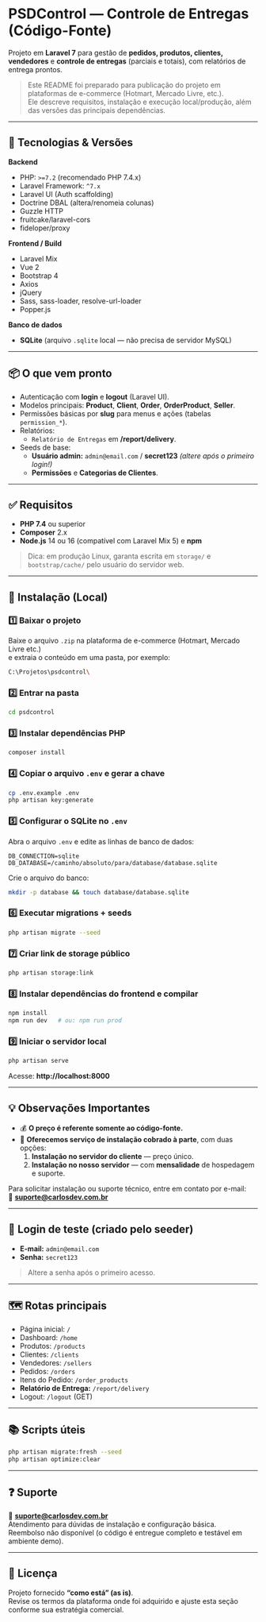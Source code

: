 # PSDControl — Controle de Entregas (Código-Fonte)

Projeto em **Laravel 7** para gestão de **pedidos, produtos, clientes, vendedores** e **controle de entregas** (parciais e totais), com relatórios de entrega prontos.

> Este README foi preparado para publicação do projeto em plataformas de e-commerce (Hotmart, Mercado Livre, etc.).  
> Ele descreve requisitos, instalação e execução local/produção, além das versões das principais dependências.

---

## 🧰 Tecnologias & Versões

**Backend**  
- PHP: `>=7.2` (recomendado PHP 7.4.x)  
- Laravel Framework: `^7.x`  
- Laravel UI (Auth scaffolding)  
- Doctrine DBAL (altera/renomeia colunas)  
- Guzzle HTTP  
- fruitcake/laravel-cors  
- fideloper/proxy  

**Frontend / Build**  
- Laravel Mix  
- Vue 2  
- Bootstrap 4  
- Axios  
- jQuery  
- Sass, sass-loader, resolve-url-loader  
- Popper.js  

**Banco de dados**  
- **SQLite** (arquivo `.sqlite` local — não precisa de servidor MySQL)

---

## 📦 O que vem pronto

- Autenticação com **login** e **logout** (Laravel UI).  
- Modelos principais: **Product**, **Client**, **Order**, **OrderProduct**, **Seller**.  
- Permissões básicas por **slug** para menus e ações (tabelas `permission_*`).  
- Relatórios:
  - `Relatório de Entregas` em **/report/delivery**.  
- Seeds de base:
  - **Usuário admin:** `admin@email.com` / **secret123** *(altere após o primeiro login!)*  
  - **Permissões** e **Categorias de Clientes**.

---

## ✅ Requisitos

- **PHP 7.4** ou superior  
- **Composer** 2.x  
- **Node.js** 14 ou 16 (compatível com Laravel Mix 5) e **npm**

> Dica: em produção Linux, garanta escrita em `storage/` e `bootstrap/cache/` pelo usuário do servidor web.

---

## 🚀 Instalação (Local)

### 1️⃣ Baixar o projeto
Baixe o arquivo `.zip` na plataforma de e-commerce (Hotmart, Mercado Livre etc.)  
e extraia o conteúdo em uma pasta, por exemplo:

```bash
C:\Projetos\psdcontrol\
```

### 2️⃣ Entrar na pasta
```bash
cd psdcontrol
```

### 3️⃣ Instalar dependências PHP
```bash
composer install
```

### 4️⃣ Copiar o arquivo `.env` e gerar a chave
```bash
cp .env.example .env
php artisan key:generate
```

### 5️⃣ Configurar o SQLite no `.env`
Abra o arquivo `.env` e edite as linhas de banco de dados:
```
DB_CONNECTION=sqlite
DB_DATABASE=/caminho/absoluto/para/database/database.sqlite
```

Crie o arquivo do banco:
```bash
mkdir -p database && touch database/database.sqlite
```

### 6️⃣ Executar migrations + seeds
```bash
php artisan migrate --seed
```

### 7️⃣ Criar link de storage público
```bash
php artisan storage:link
```

### 8️⃣ Instalar dependências do frontend e compilar
```bash
npm install
npm run dev   # ou: npm run prod
```

### 9️⃣ Iniciar o servidor local
```bash
php artisan serve
```
Acesse: **http://localhost:8000**

---

## 💡 Observações Importantes

- 💰 **O preço é referente somente ao código-fonte.**  
- 🔧 **Oferecemos serviço de instalação cobrado à parte**, com duas opções:  
  1. **Instalação no servidor do cliente** — preço único.  
  2. **Instalação no nosso servidor** — com **mensalidade** de hospedagem e suporte.  

Para solicitar instalação ou suporte técnico, entre em contato por e-mail:  
📩 **suporte@carlosdev.com.br**

---

## 🔐 Login de teste (criado pelo seeder)

- **E-mail:** `admin@email.com`  
- **Senha:** `secret123`

> Altere a senha após o primeiro acesso.

---

## 🗺️ Rotas principais

- Página inicial: `/`  
- Dashboard: `/home`  
- Produtos: `/products`  
- Clientes: `/clients`  
- Vendedores: `/sellers`  
- Pedidos: `/orders`  
- Itens do Pedido: `/order_products`  
- **Relatório de Entrega:** `/report/delivery`  
- Logout: `/logout` (GET)

---

## 📚 Scripts úteis

```bash
php artisan migrate:fresh --seed
php artisan optimize:clear
```

---

## ❓ Suporte

📧 **suporte@carlosdev.com.br**  
Atendimento para dúvidas de instalação e configuração básica.  
Reembolso não disponível (o código é entregue completo e testável em ambiente demo).

---

## 📝 Licença

Projeto fornecido **“como está” (as is)**.  
Revise os termos da plataforma onde foi adquirido e ajuste esta seção conforme sua estratégia comercial.
